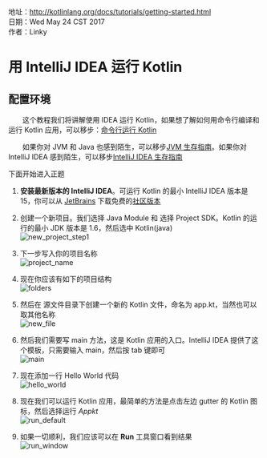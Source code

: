 
地址：http://kotlinlang.org/docs/tutorials/getting-started.html<br />
日期：Wed May 24 CST 2017<br />
作者：Linky<br />

# 用 IntelliJ IDEA 运行 Kotlin

## 配置环境

&ensp;&ensp;&ensp;&ensp;这个教程我们将讲解使用 IDEA 运行 Kotlin，如果想了解如何用命令行编译和运行 Kotlin 应用，可以移步：[命令行运行 Kotlin](http://kotlinlang.org/docs/tutorials/command-line.html)

&ensp;&ensp;&ensp;&ensp;如果你对 JVM 和 Java 也感到陌生，可以移步[JVM 生存指南](http://hadihariri.com/2013/12/29/jvm-minimal-survival-guide-for-the-dotnet-developer/)。如果你对 IntelliJ IDEA 感到陌生，可以移步[IntelliJ IDEA 生存指南](http://hadihariri.com/2014/01/06/intellij-idea-minimal-survival-guide/)

下面开始进入正题

1. **安装最新版本的 IntelliJ IDEA**。可运行 Kotlin 的最小 IntelliJ IDEA 版本是 15，你可以从 [JetBrains](https://www.jetbrains.com/) 下载免费的[社区版本](https://www.jetbrains.com/idea/download/index.html)

2. 创建一个新项目。我们选择 Java Module 和 选择 Project SDK。Kotlin 的运行的最小 JDK 版本是 1.6，然后选中 Kotlin(java) <br />
  ![new_project_step1](http://kotlinlang.org/assets/images/tutorials/getting-started/new_project_step1.png)

3. 下一步写入你的项目名称<br />
  ![project_name](http://kotlinlang.org/assets/images/tutorials/getting-started/project_name.png)

4. 现在你应该有如下的项目结构<br />
  ![folders](http://kotlinlang.org/assets/images/tutorials/getting-started/folders.png)

5. 然后在 源文件目录下创建一个新的 Kotlin 文件，命名为 app.kt，当然也可以取其他名称<br />
  ![new_file](http://kotlinlang.org/assets/images/tutorials/getting-started/new_file.png)

6. 然后我们需要写 main 方法，这是 Kotlin 应用的入口。IntelliJ IDEA 提供了这个模板，只需要输入 main，然后按 tab 键即可<br />
  ![main](http://kotlinlang.org/assets/images/tutorials/getting-started/main.png)

7. 现在添加一行 Hello World 代码<br />
  ![hello_world](http://kotlinlang.org/assets/images/tutorials/getting-started/hello_world.png)

8. 现在我们可以运行 Kotlin 应用，最简单的方法是点击左边 gutter 的 Kotlin 图标，然后选择运行 *Appkt*<br />
  ![run_default](http://kotlinlang.org/assets/images/tutorials/getting-started/run_default.png)

9. 如果一切顺利，我们应该可以在 **Run** 工具窗口看到结果<br />
  ![run_window](http://kotlinlang.org/assets/images/tutorials/getting-started/run_window.png)







